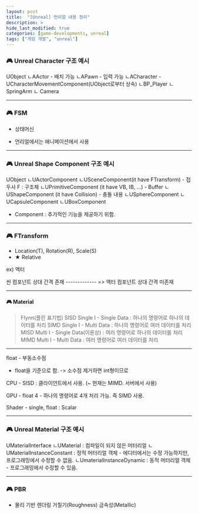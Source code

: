 ```yaml
---
layout: post
title:  "[Unreal] 언리얼 내용 정리"
description: >
hide_last_modified: true
categories: [game-developments, unreal]
tags: ["게임 개발", "unreal"]
---
```


### 🎮 Unreal Character 구조 예시
> 
UObject
ㄴAActor - 배치 가능
 ㄴAPawn - 입력 가능
  ㄴACharacter - UCharacterMovementComponent(UObject로부터 상속)
   ㄴBP_Player
	 ㄴ SpringArm
	  ㄴ Camera
	  
-----
 
### 🎮 FSM
- 상태머신
* 언리얼에서는 애니메이션에서 사용

-----

### 🎮 Unreal Shape Component 구조 예시
> 
UObject
ㄴUActorComponent
	ㄴUSceneComponent(it have FTransform) - 접두사 F : 구조체
		ㄴUPrimitiveComponent (it have VB, IB, ...) - Buffer
			ㄴUShapeComponent (it have Collision) - 충돌 내용
				ㄴUSphereComponent
				ㄴUCapsuleComponent
				ㄴUBoxComponent
								
* Component : 추가적인 기능을 제공하기 위함.

-----

### 🎮 FTransform
 - Location(T), Rotation(R), Scale(S)
 - ★ Relative

ex) 액터

씬 컴포넌트		  상대 간격 존재
------------- => 
액터 컴포넌트		  상대 간격 미존재

-----

#### 🎮 Material

> Flynn(플린 표기법)
SISD Single I - Single Data : 하나의 명령어로 하나의 데이터를 처리
SIMD Single I - Multi Data : 하나의 명령어로 여러 데이터를 처리
MISD Multi I - Single Data(이론상) : 여러 명령어로 하나의 데이터를 처리
MIMD Multi I - Multi Data : 여러 명령어로 여러 데이터를 처리

-----

float - 부동소수점
* float을 기준으로 함. -> 소수점 제거하면 int형이므로

CPU - SISD : 클라이언트에서 사용. (~ 현재는 MIMD. 서버에서 사용)

GPU - float 4 - 하나의 명령어로 4개 처리 가능. 즉 SIMD 사용.

Shader - single, float : Scalar

-----

### 🎮 Unreal Material 구조 예시
UMaterialInterface
ㄴUMaterial : 컴파일이 되지 않은 머터리얼
	ㄴUMaterialInstanceConstant : 정적 머터리얼 객체 - 에디터에서는 수정 가능하지만, 프로그래밍에서 수정할 수 없음. 
		ㄴUmaterialInstanceDynamic : 동적 머터리얼 객체 - 프로그래밍에서 수정할 수 있음.
		
-----

### 🎮 PBR
- 물리 기반 렌더링
거칠기(Roughness)
금속성(Metallic)

